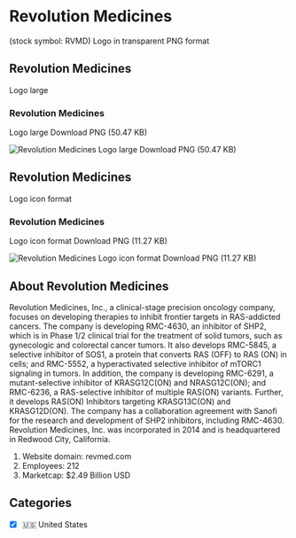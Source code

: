 # Revolution Medicines
 (stock symbol: RVMD) Logo in transparent PNG format

## Revolution Medicines
 Logo large

### Revolution Medicines
 Logo large Download PNG (50.47 KB)

![Revolution Medicines
 Logo large Download PNG (50.47 KB)](/img/orig/RVMD_BIG-99318876.png)

## Revolution Medicines
 Logo icon format

### Revolution Medicines
 Logo icon format Download PNG (11.27 KB)

![Revolution Medicines
 Logo icon format Download PNG (11.27 KB)](/img/orig/RVMD-55189e66.png)

## About Revolution Medicines


Revolution Medicines, Inc., a clinical-stage precision oncology company, focuses on developing therapies to inhibit frontier targets in RAS-addicted cancers. The company is developing RMC-4630, an inhibitor of SHP2, which is in Phase 1/2 clinical trial for the treatment of solid tumors, such as gynecologic and colorectal cancer tumors. It also develops RMC-5845, a selective inhibitor of SOS1, a protein that converts RAS (OFF) to RAS (ON) in cells; and RMC-5552, a hyperactivated selective inhibitor of mTORC1 signaling in tumors. In addition, the company is developing RMC-6291, a mutant-selective inhibitor of KRASG12C(ON) and NRASG12C(ON); and RMC-6236, a RAS-selective inhibitor of multiple RAS(ON) variants. Further, it develops RAS(ON) Inhibitors targeting KRASG13C(ON) and KRASG12D(ON). The company has a collaboration agreement with Sanofi for the research and development of SHP2 inhibitors, including RMC-4630. Revolution Medicines, Inc. was incorporated in 2014 and is headquartered in Redwood City, California.

1. Website domain: revmed.com
2. Employees: 212
3. Marketcap: $2.49 Billion USD


## Categories
- [x] 🇺🇸 United States
